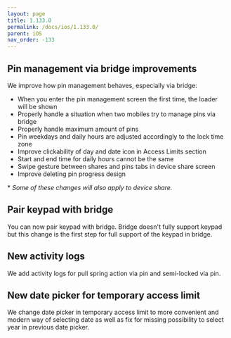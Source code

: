 ```yaml
---
layout: page
title: 1.133.0
permalink: /docs/ios/1.133.0/
parent: iOS
nav_order: -133
---
```


## Pin management via bridge improvements
We improve how pin management behaves, especially via bridge:
- When you enter the pin management screen the first time, the loader will be shown
- Properly handle a situation when two mobiles try to manage pins via bridge
- Properly handle maximum amount of pins
- Pin weekdays and daily hours are adjusted accordingly to the lock time zone
- Improve clickability of day and date icon in Access Limits section
- Start and end time for daily hours cannot be the same
- Swipe gesture between shares and pins tabs in device share screen
- Improve deleting pin progress design

\* _Some of these changes will also apply to device share._

## Pair keypad with bridge
You can now pair keypad with bridge. Bridge doesn't fully support keypad but this change is the first step for full support of the keypad in bridge.

## New activity logs
We add activity logs for pull spring action via pin and semi-locked via pin.

## New date picker for temporary access limit
We change date picker in temporary access limit to more convenient and modern way of selecting date as well as fix for missing possibility to select year in previous date picker.